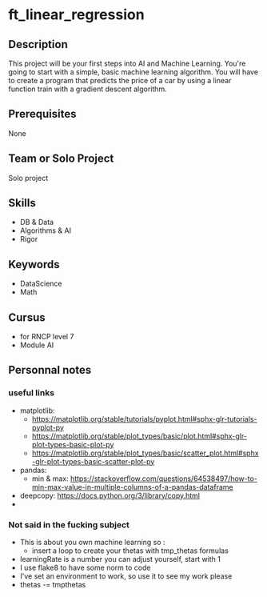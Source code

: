# ft_linear_regression
## Description
This project will be your first steps into AI and Machine Learning. You're going to start with a simple, basic machine learning algorithm. You will have to create a program that predicts the price of a car by using a linear function train with a gradient descent algorithm. 

## Prerequisites
None

## Team or Solo Project
Solo project

## Skills
* DB & Data
* Algorithms & AI
* Rigor 

## Keywords
* DataScience
* Math 

## Cursus
* for RNCP level 7 
* Module AI

## Personnal notes
### useful links
* matplotlib: 
    * https://matplotlib.org/stable/tutorials/pyplot.html#sphx-glr-tutorials-pyplot-py
    * https://matplotlib.org/stable/plot_types/basic/plot.html#sphx-glr-plot-types-basic-plot-py
    * https://matplotlib.org/stable/plot_types/basic/scatter_plot.html#sphx-glr-plot-types-basic-scatter-plot-py
* pandas:
    * min & max: https://stackoverflow.com/questions/64538497/how-to-min-max-value-in-multiple-columns-of-a-pandas-dataframe
* deepcopy: https://docs.python.org/3/library/copy.html
* 

### Not said in the fucking subject
* This is about you own machine learning so :
    * insert a loop to create your thetas with tmp_thetas formulas
* learningRate is a number you can adjust yourself, start with 1
* I use flake8 to have some norm to code
* I've set an environment to work, so use it to see my work please
* thetas -= tmpthetas